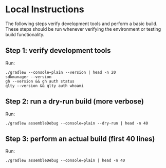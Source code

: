 # Local Instructions

The following steps verify development tools and perform a basic build.
These steps should be run whenever verifying the environment or testing
build functionality.

## Step 1: verify development tools

Run:

```
./gradlew --console=plain --version | head -n 20
sdkmanager --version
gh --version && gh auth status
qlty --version && qlty auth whoami
```

## Step 2: run a dry-run build (more verbose)

Run:

```
./gradlew assembleDebug --console=plain --dry-run | head -n 40
```

## Step 3: perform an actual build (first 40 lines)

Run:

```
./gradlew assembleDebug --console=plain | head -n 40
```
